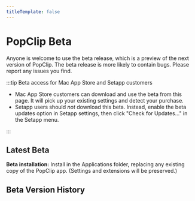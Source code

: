 ```yaml
---
titleTemplate: false
---
```

<script setup>
import Changelog from '/src/Changelog.vue'
import Download from '/src/Download.vue';
import { data } from "/src/data/releases.data";
const beta = data.beta[0];
</script>

# PopClip Beta

Anyone is welcome to use the beta release, which is a preview of the next version of PopClip. The beta release is more likely to contain bugs. Please report any issues you find.

:::tip Beta access for Mac App Store and Setapp customers

- Mac App Store customers can download and use the beta from this page. It will pick up your existing settings and detect your purchase.
- Setapp users should *not* download this beta. Instead, enable the beta updates option in Setapp settings, then click "Check for Updates..." in the Setapp menu.

:::

## Latest Beta

<Download
name="PopClip"
:ver="beta.versionString"
:date="beta.date"
:size="beta.size"
:os="beta.minimumSystemVersion"
:archs="beta.archs"
:url="beta.url"
notes="#beta-version-history"
channel="beta"
/>

**Beta installation:** Install in the Applications folder, replacing any existing copy of the PopClip app. (Settings and extensions will be preserved.)

## Beta Version History

<div :class="$style.history">
<Changelog channel="beta" />
</div>

<style module>
.history h2 {
  border: none;
  font-size: 1.25em;
}
</style>
